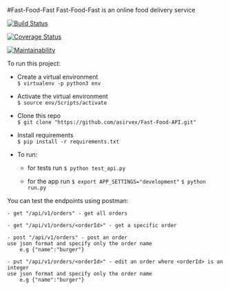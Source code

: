 #Fast-Food-Fast
Fast-Food-Fast is an online food delivery service

[![Build Status](https://travis-ci.org/asirvex/Fast-Food-API.svg?branch=master)](https://travis-ci.org/asirvex/Fast-Food-API)

[![Coverage Status](https://coveralls.io/repos/github/asirvex/Fast-Food-API/badge.svg)](https://coveralls.io/github/asirvex/Fast-Food-API)

[![Maintainability](https://api.codeclimate.com/v1/badges/8c5bc842bc44fc7b1e26/maintainability)](https://codeclimate.com/github/asirvex/Fast-Food-API/maintainability)

To run this project:

- Create a virtual environment   
`$ virtualenv -p python3 env`

- Activate the virtual environment   
`$ source env/Scripts/activate`


- Clone this repo   
`$ git clone "https://github.com/asirvex/Fast-Food-API.git"`

- Install requirements   
`$ pip install -r requirements.txt`

- To run:
	- for tests run
	`$ python test_api.py`

	- for the app run
	`$ export APP_SETTINGS="development"`
	`$ python run.py`

You can test the endpoints using postman:

	- get "/api/v1/orders" - get all orders

	- get "/api/v1/orders/<orderId>" - get a specific order

	- post "/api/v1/orders" - post an order
	use json format and specify only the order name 
		e.g {"name":"burger"}

	- put "/api/v1/orders/<orderId>" - edit an order where <orderId> is an integer
	use json format and specify only the order name 
		e.g {"name":"burger"}